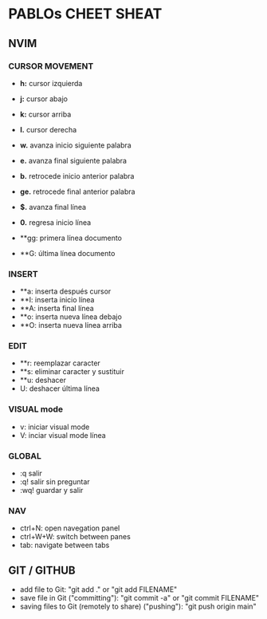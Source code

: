 # PABLOs CHEET SHEAT

## NVIM ##

### CURSOR MOVEMENT

- **h:**    cursor izquierda
- **j:**    cursor abajo
- **k:**    cursor arriba
- **l.**    cursor derecha

- **w.**     avanza inicio siguiente palabra
- **e.**    avanza final siguiente palabra
- **b.**    retrocede inicio anterior palabra
- **ge.** retrocede final anterior palabra

- **$.**   avanza final línea
- **0.**   regresa inicio línea

- **gg: primera línea documento
- **G:  última línea documento

### INSERT
- **a:  inserta después cursor
- **I:  inserta inicio línea
- **A:  inserta final línea
- **o:  inserta nueva línea debajo
- **O:  inserta nueva línea arriba

### EDIT
- **r:  reemplazar caracter
- **s:  eliminar caracter y sustituir
- **u:  deshacer
- U:  deshacer última línea

### VISUAL mode
- v:  iniciar visual mode
- V:  inciar visual mode línea

### GLOBAL
- :q      salir
- :q!     salir sin preguntar
- :wq!    guardar y salir

### NAV
- ctrl+N: open navegation panel
- ctrl+W+W: switch between panes
- tab: navigate between tabs


## GIT / GITHUB

- add file to Git: "git add ." or "git add FILENAME"
- save file in Git ("committing"): "git commit -a" or "git commit FILENAME"
- saving files to Git (remotely to share) ("pushing"): "git push origin main"
